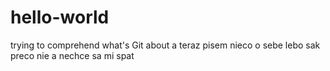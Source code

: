 # hello-world
trying to comprehend what's Git about
a teraz pisem nieco o sebe lebo sak preco nie a nechce sa mi spat
